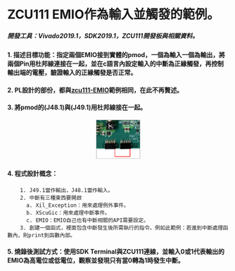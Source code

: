 # ZCU111 EMIO作為輸入並觸發的範例。
##### 開發工具：Vivado2019.1，SDK2019.1，ZCU111開發板與相關資料。

#### 1. 描述目標功能：指定兩個EMIO接到實體的pmod，一個為輸入一個為輸出，將兩個Pin用杜邦線連接在一起，並在c語言內設定輸入的中斷為正緣觸發，再控制輸出端的電壓，驗證輸入的正緣觸發是否正常。

#### 2. PL設計的部份，都與[zcu111-EMIO](https://github.com/weirenxue/zcu111-EMIO)範例相同，在此不再贅述。

#### 3. 將pmod的(J48.1)與(J49.1)用杜邦線接在一起。
<p align=center><img src="https://github.com/weirenxue/zcu111-EMIO-Interrupt/blob/readme-edits/pic/pmodConnect.png"  title="Pmod Connect" width="20%"></p>

#### 4. 程式設計概念：
        1. J49.1當作輸出，J48.1當作輸入。
        2. 中斷有三種東西要開啟
          a. Xil_Exception：用來處理例外事件。
          b. XScuGic：用來處理中斷事件。
          c. EMIO：EMIO自己也有中斷相關的API需要設定。
        3. 創建一個函式，裡面包含中斷發生後所需執行的指令，例如此範例：若進到中斷處理函數內，則print到函數內部。
        
#### 5. 燒錄後測試方式：使用SDK Terminal與ZCU111連線，並輸入0或1代表輸出的EMIO為高電位或低電位，觀察並發現只有當0轉為1時發生中斷。
          
